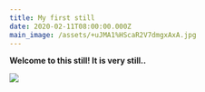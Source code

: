```yaml
---
title: My first still
date: 2020-02-11T08:00:00.000Z
main_image: /assets/+uJMA1%HScaR2V7dmgxAxA.jpg
---
```

**Welcome to this still! It is very still..**

![](/assets/+uJMA1%HScaR2V7dmgxAxA.jpg)
